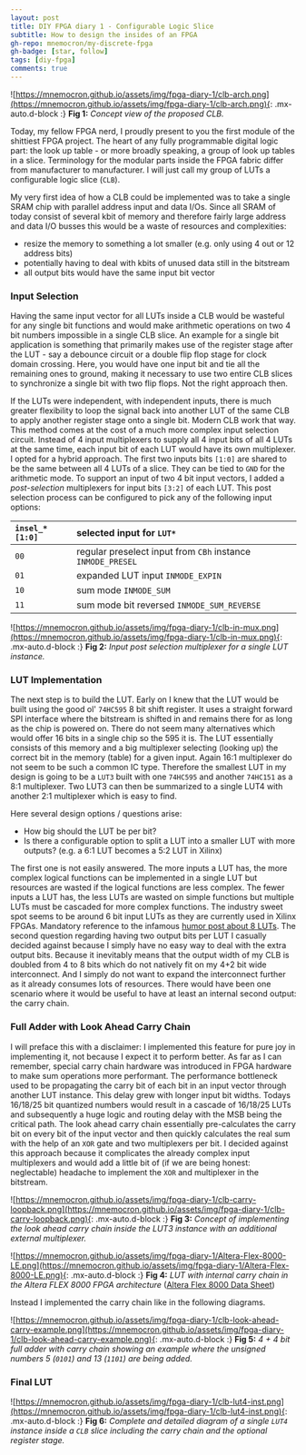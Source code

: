 ```yaml
---
layout: post
title: DIY FPGA diary 1 - Configurable Logic Slice
subtitle: How to design the insides of an FPGA
gh-repo: mnemocron/my-discrete-fpga
gh-badge: [star, follow]
tags: [diy-fpga]
comments: true
---
```


![https://mnemocron.github.io/assets/img/fpga-diary-1/clb-arch.png](https://mnemocron.github.io/assets/img/fpga-diary-1/clb-arch.png){: .mx-auto.d-block :}
**Fig 1:** _Concept view of the proposed CLB._

Today, my fellow FPGA nerd, I proudly present to you the first module of the shittiest FPGA project.
The heart of any fully programmable digital logic part: the look up table - or more broadly speaking, a group of look up tables in a slice.
Terminology for the modular parts inside the FPGA fabric differ from manufacturer to manufacturer. 
I will just call my group of LUTs a configurable logic slice (`CLB`).

My very first idea of how a CLB could be implemented was to take a single SRAM chip with parallel address input and data I/Os. 
Since all SRAM of today consist of several kbit of memory and therefore fairly large address and data I/O busses this would be a waste of resources and complexities:
- resize the memory to something a lot smaller (e.g. only using 4 out or 12 address bits)
- potentially having to deal with kbits of unused data still in the bitstream
- all output bits would have the same input bit vector

### Input Selection

Having the same input vector for all LUTs inside a CLB would be wasteful for any single bit functions and would make arithmetic operations on two 4 bit numbers impossible in a single CLB slice.
An example for a single bit application is something that primarily makes use of the register stage after the LUT - say a debounce circuit or a double flip flop stage for clock domain crossing.  Here, you would have one input bit and tie all the remaining ones to ground, making it necessary to use two entire CLB slices to synchronize a single bit with two flip flops. Not the right approach then.

If the LUTs were independent, with independent inputs, there is much greater flexibility to loop the signal back into another LUT of the same CLB to apply another register stage onto a single bit. Modern CLB work that way. This method comes at the cost of a much more complex input selection circuit.
Instead of 4 input multiplexers to supply all 4 input bits of all 4 LUTs at the same time, each input bit of each LUT would have its own multiplexer.
I opted for a hybrid approach. The first two inputs bits `[1:0]` are shared to be the same between all 4 LUTs of a slice.
They can be tied to `GND` for the arithmetic mode.
To support an input of two 4 bit input vectors, I added a _post-selection_ multiplexers for input bits `[3:2]` of each LUT.
This post selection process can be configured to pick any of the following input options:

| `insel_*[1:0]` | selected input for `LUT*` |
|:----|:----|
| `00` | regular preselect input from `CBh` instance `INMODE_PRESEL` |
| `01` | expanded LUT input `INMODE_EXPIN` |
| `10` | sum mode `INMODE_SUM` |
| `11` | sum mode bit reversed `INMODE_SUM_REVERSE` |

![https://mnemocron.github.io/assets/img/fpga-diary-1/clb-in-mux.png](https://mnemocron.github.io/assets/img/fpga-diary-1/clb-in-mux.png){: .mx-auto.d-block :}
**Fig 2:** _Input post selection multiplexer for a single LUT instance._

### LUT Implementation

The next step is to build the LUT. Early on I knew that the LUT would be built using the good ol' `74HC595` 8 bit shift register.
It uses a straight forward SPI interface where the bitstream is shifted in and remains there for as long as the chip is powered on. There do not seem many alternatives which would offer 16 bits in a single chip so the 595 it is.
The LUT essentially consists of this memory and a big multiplexer selecting (looking up) the correct bit in the memory (table) for a given input.
Again 16:1 multiplexer do not seem to be such a common IC type. Therefore the smallest LUT in my design is going to be a `LUT3` built with one `74HC595` and another `74HC151` as a 8:1 multiplexer. Two LUT3 can then be summarized to a single LUT4 with another 2:1 multiplexer which is easy to find. 

Here several design options / questions arise:
- How big should the LUT be per bit?
- Is there a configurable option to split a LUT into a smaller LUT with more outputs? (e.g. a 6:1 LUT becomes a 5:2 LUT in Xilinx)

The first one is not easily answered. 
The more inputs a LUT has, the more complex logical functions can be implemented in a single LUT but resources are wasted if the logical functions are less complex.
The fewer inputs a LUT has, the less LUTs are wasted on simple functions but multiple LUTs must be cascaded for more complex functions.
The industry sweet spot seems to be around 6 bit input LUTs as they are currently used in Xilinx FPGAs.
Mandatory reference to the infamous [humor post about 8 LUTs](http://fpga.org/2015/03/06/stop-everything-were-doing-8-luts/).
The second question regarding having two output bits per LUT I casually decided against because I simply have no easy way to deal with the extra output bits. Because it inevitably means that the output width of my CLB is doubled from 4 to 8 bits which do not natively fit on my 4+2 bit wide interconnect.
And I simply do not want to expand the interconnect further as it already consumes lots of resources.
There would have been one scenario where it would be useful to have at least an internal second output: the carry chain.

### Full Adder with Look Ahead Carry Chain

I will preface this with a disclaimer: I implemented this feature for pure joy in implementing it, not because I expect it to perform better.
As far as I can remember, special carry chain hardware was introduced in FPGA hardware to make sum operations more performant. The performance bottleneck used to be propagating the carry bit of each bit in an input vector through another LUT instance.
This delay grew with longer input bit widths. Todays 16/18/25 bit quantized numbers would result in a cascade of 16/18/25 LUTs and subsequently a huge logic and routing delay with the MSB being the critical path.
The look ahead carry chain essentially pre-calculates the carry bit on every bit of the input vector and then quickly calculates the real sum with the help of an `XOR` gate and two multiplexers per bit.
I decided against this approach because it complicates the already complex input multiplexers and would add a little bit of (if we are being honest: neglectable) headache to implement the `XOR` and multiplexer in the bitstream.

![https://mnemocron.github.io/assets/img/fpga-diary-1/clb-carry-loopback.png](https://mnemocron.github.io/assets/img/fpga-diary-1/clb-carry-loopback.png){: .mx-auto.d-block :}
**Fig 3:** _Concept of implementing the look ahead carry chain inside the LUT3 instance with an additional external multiplexer._

![https://mnemocron.github.io/assets/img/fpga-diary-1/Altera-Flex-8000-LE.png](https://mnemocron.github.io/assets/img/fpga-diary-1/Altera-Flex-8000-LE.png){: .mx-auto.d-block :}
**Fig 4:** _LUT with internal carry chain in the Altera FLEX 8000 FPGA architecture_ ([Altera Flex 8000 Data Sheet](https://flex.phys.tohoku.ac.jp/riron/vhdl/up1/altera/ds/dsf8k.pdf))

Instead I implemented the carry chain like in the following diagrams.

![https://mnemocron.github.io/assets/img/fpga-diary-1/clb-look-ahead-carry-example.png](https://mnemocron.github.io/assets/img/fpga-diary-1/clb-look-ahead-carry-example.png){: .mx-auto.d-block :}
**Fig 5:** _4 + 4 bit full adder with carry chain showing an example where the unsigned numbers 5 (`0101`) and 13 (`1101`) are being added._

### Final LUT

![https://mnemocron.github.io/assets/img/fpga-diary-1/clb-lut4-inst.png](https://mnemocron.github.io/assets/img/fpga-diary-1/clb-lut4-inst.png){: .mx-auto.d-block :}
**Fig 6:** _Complete and detailed diagram of a single `LUT4` instance inside a `CLB` slice including the carry chain and the optional register stage._






